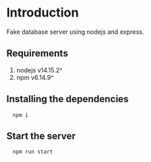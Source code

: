# Introduction
Fake database server using nodejs and express.

## Requirements
1. nodejs v14.15.2^
1. npm v6.14.9^

## Installing the dependencies
```
  npm i
```

## Start the server
```
  npm run start
```
